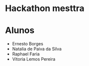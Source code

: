 # Hackathon mesttra

# Alunos

<ul> 
<li>Ernesto Borges</li>
<li>Natalia de Paiva da Silva</li>
<li>Raphael Faria</li>
<li>Vitoria Lemos Pereira</li>
</ul>
